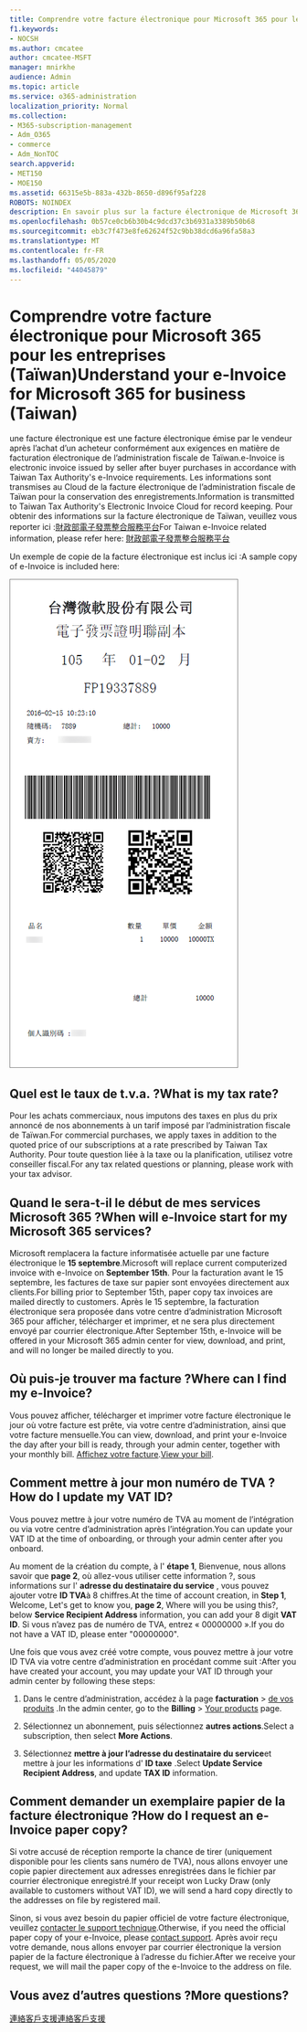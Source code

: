 ```yaml
---
title: Comprendre votre facture électronique pour Microsoft 365 pour les entreprises (Taïwan)
f1.keywords:
- NOCSH
ms.author: cmcatee
author: cmcatee-MSFT
manager: mnirkhe
audience: Admin
ms.topic: article
ms.service: o365-administration
localization_priority: Normal
ms.collection:
- M365-subscription-management
- Adm_O365
- commerce
- Adm_NonTOC
search.appverid:
- MET150
- MOE150
ms.assetid: 66315e5b-883a-432b-8650-d896f95af228
ROBOTS: NOINDEX
description: En savoir plus sur la facture électronique de Microsoft 365 pour Taïwan.
ms.openlocfilehash: 0b57ce0cb6b30b4c9dcd37c3b6931a3389b50b68
ms.sourcegitcommit: eb3c7f473e8fe62624f52c9bb38dcd6a96fa58a3
ms.translationtype: MT
ms.contentlocale: fr-FR
ms.lasthandoff: 05/05/2020
ms.locfileid: "44045879"
---
```

# <a name="understand-your-e-invoice-for-microsoft-365-for-business-taiwan"></a><span data-ttu-id="db87e-103">Comprendre votre facture électronique pour Microsoft 365 pour les entreprises (Taïwan)</span><span class="sxs-lookup"><span data-stu-id="db87e-103">Understand your e-Invoice for Microsoft 365 for business (Taiwan)</span></span>

<span data-ttu-id="db87e-104">une facture électronique est une facture électronique émise par le vendeur après l’achat d’un acheteur conformément aux exigences en matière de facturation électronique de l’administration fiscale de Taïwan.</span><span class="sxs-lookup"><span data-stu-id="db87e-104">e-Invoice is electronic invoice issued by seller after buyer purchases in accordance with Taiwan Tax Authority's e-Invoice requirements.</span></span> <span data-ttu-id="db87e-105">Les informations sont transmises au Cloud de la facture électronique de l’administration fiscale de Taïwan pour la conservation des enregistrements.</span><span class="sxs-lookup"><span data-stu-id="db87e-105">Information is transmitted to Taiwan Tax Authority's Electronic Invoice Cloud for record keeping.</span></span> <span data-ttu-id="db87e-106">Pour obtenir des informations sur la facture électronique de Taïwan, veuillez vous reporter ici :<a href="https://www.einvoice.nat.gov.tw/" target="_blank">財政部電子發票整合服務平台</a></span><span class="sxs-lookup"><span data-stu-id="db87e-106">For Taiwan e-Invoice related information, please refer here: <a href="https://www.einvoice.nat.gov.tw/" target="_blank">財政部電子發票整合服務平台</a></span></span>
  
<span data-ttu-id="db87e-107">Un exemple de copie de la facture électronique est inclus ici :</span><span class="sxs-lookup"><span data-stu-id="db87e-107">A sample copy of e-Invoice is included here:</span></span>
  
![La facture électronique taïwanaise.](../../media/01a275ad-54a9-4b76-ac03-4b288508b161.png)
  
## <a name="what-is-my-tax-rate"></a><span data-ttu-id="db87e-109">Quel est le taux de t.v.a. ?</span><span class="sxs-lookup"><span data-stu-id="db87e-109">What is my tax rate?</span></span>

<span data-ttu-id="db87e-110">Pour les achats commerciaux, nous imputons des taxes en plus du prix annoncé de nos abonnements à un tarif imposé par l’administration fiscale de Taïwan.</span><span class="sxs-lookup"><span data-stu-id="db87e-110">For commercial purchases, we apply taxes in addition to the quoted price of our subscriptions at a rate prescribed by Taiwan Tax Authority.</span></span> <span data-ttu-id="db87e-111">Pour toute question liée à la taxe ou la planification, utilisez votre conseiller fiscal.</span><span class="sxs-lookup"><span data-stu-id="db87e-111">For any tax related questions or planning, please work with your tax advisor.</span></span>
  
## <a name="when-will-e-invoice-start-for-my-microsoft-365-services"></a><span data-ttu-id="db87e-112">Quand le sera-t-il le début de mes services Microsoft 365 ?</span><span class="sxs-lookup"><span data-stu-id="db87e-112">When will e-Invoice start for my Microsoft 365 services?</span></span>

<span data-ttu-id="db87e-113">Microsoft remplacera la facture informatisée actuelle par une facture électronique le **15 septembre**.</span><span class="sxs-lookup"><span data-stu-id="db87e-113">Microsoft will replace current computerized invoice with e-Invoice on **September 15th**.</span></span> <span data-ttu-id="db87e-114">Pour la facturation avant le 15 septembre, les factures de taxe sur papier sont envoyées directement aux clients.</span><span class="sxs-lookup"><span data-stu-id="db87e-114">For billing prior to September 15th, paper copy tax invoices are mailed directly to customers.</span></span> <span data-ttu-id="db87e-115">Après le 15 septembre, la facturation électronique sera proposée dans votre centre d’administration Microsoft 365 pour afficher, télécharger et imprimer, et ne sera plus directement envoyé par courrier électronique.</span><span class="sxs-lookup"><span data-stu-id="db87e-115">After September 15th, e-Invoice will be offered in your Microsoft 365 admin center for view, download, and print, and will no longer be mailed directly to you.</span></span> 
  
## <a name="where-can-i-find-my-e-invoice"></a><span data-ttu-id="db87e-116">Où puis-je trouver ma facture ?</span><span class="sxs-lookup"><span data-stu-id="db87e-116">Where can I find my e-Invoice?</span></span>

<span data-ttu-id="db87e-117">Vous pouvez afficher, télécharger et imprimer votre facture électronique le jour où votre facture est prête, via votre centre d’administration, ainsi que votre facture mensuelle.</span><span class="sxs-lookup"><span data-stu-id="db87e-117">You can view, download, and print your e-Invoice the day after your bill is ready, through your admin center, together with your monthly bill.</span></span> <span data-ttu-id="db87e-118">[Affichez votre facture](view-your-bill-or-invoice.md).</span><span class="sxs-lookup"><span data-stu-id="db87e-118">[View your bill](view-your-bill-or-invoice.md).</span></span>
  
## <a name="how-do-i-update-my-vat-id"></a><span data-ttu-id="db87e-119">Comment mettre à jour mon numéro de TVA ?</span><span class="sxs-lookup"><span data-stu-id="db87e-119">How do I update my VAT ID?</span></span>

<span data-ttu-id="db87e-120">Vous pouvez mettre à jour votre numéro de TVA au moment de l’intégration ou via votre centre d’administration après l’intégration.</span><span class="sxs-lookup"><span data-stu-id="db87e-120">You can update your VAT ID at the time of onboarding, or through your admin center after you onboard.</span></span>
  
<span data-ttu-id="db87e-121">Au moment de la création du compte, à l' **étape 1**, Bienvenue, nous allons savoir que **page 2**, où allez-vous utiliser cette information ?, sous informations sur l' **adresse du destinataire du service** , vous pouvez ajouter votre **ID TVA**à 8 chiffres.</span><span class="sxs-lookup"><span data-stu-id="db87e-121">At the time of account creation, in **Step 1**, Welcome, Let's get to know you, **page 2**, Where will you be using this?, below **Service Recipient Address** information, you can add your 8 digit **VAT ID**.</span></span> <span data-ttu-id="db87e-122">Si vous n’avez pas de numéro de TVA, entrez « 00000000 ».</span><span class="sxs-lookup"><span data-stu-id="db87e-122">If you do not have a VAT ID, please enter "00000000".</span></span>
  
<span data-ttu-id="db87e-123">Une fois que vous avez créé votre compte, vous pouvez mettre à jour votre ID TVA via votre centre d’administration en procédant comme suit :</span><span class="sxs-lookup"><span data-stu-id="db87e-123">After you have created your account, you may update your VAT ID through your admin center by following these steps:</span></span>
  
1. <span data-ttu-id="db87e-124">Dans le centre d’administration, accédez à la page **facturation** \> <a href="https://go.microsoft.com/fwlink/p/?linkid=842054" target="_blank">de vos produits</a> .</span><span class="sxs-lookup"><span data-stu-id="db87e-124">In the admin center, go to the **Billing** \> <a href="https://go.microsoft.com/fwlink/p/?linkid=842054" target="_blank">Your products</a> page.</span></span>
    
2. <span data-ttu-id="db87e-125">Sélectionnez un abonnement, puis sélectionnez **autres actions**.</span><span class="sxs-lookup"><span data-stu-id="db87e-125">Select a subscription, then select **More Actions**.</span></span>
    
3. <span data-ttu-id="db87e-126">Sélectionnez **mettre à jour l’adresse du destinataire du service**et mettre à jour les informations d' **ID taxe** .</span><span class="sxs-lookup"><span data-stu-id="db87e-126">Select **Update Service Recipient Address**, and update **TAX ID** information.</span></span> 
    
## <a name="how-do-i-request-an-e-invoice-paper-copy"></a><span data-ttu-id="db87e-127">Comment demander un exemplaire papier de la facture électronique ?</span><span class="sxs-lookup"><span data-stu-id="db87e-127">How do I request an e-Invoice paper copy?</span></span>

<span data-ttu-id="db87e-128">Si votre accusé de réception remporte la chance de tirer (uniquement disponible pour les clients sans numéro de TVA), nous allons envoyer une copie papier directement aux adresses enregistrées dans le fichier par courrier électronique enregistré.</span><span class="sxs-lookup"><span data-stu-id="db87e-128">If your receipt won Lucky Draw (only available to customers without VAT ID), we will send a hard copy directly to the addresses on file by registered mail.</span></span>
  
<span data-ttu-id="db87e-129">Sinon, si vous avez besoin du papier officiel de votre facture électronique, veuillez [contacter le support technique](../../admin/contact-support-for-business-products.md).</span><span class="sxs-lookup"><span data-stu-id="db87e-129">Otherwise, if you need the official paper copy of your e-Invoice, please [contact support](../../admin/contact-support-for-business-products.md).</span></span> <span data-ttu-id="db87e-130">Après avoir reçu votre demande, nous allons envoyer par courrier électronique la version papier de la facture électronique à l’adresse du fichier.</span><span class="sxs-lookup"><span data-stu-id="db87e-130">After we receive your request, we will mail the paper copy of the e-Invoice to the address on file.</span></span>
  
## <a name="more-questions"></a><span data-ttu-id="db87e-131">Vous avez d’autres questions ?</span><span class="sxs-lookup"><span data-stu-id="db87e-131">More questions?</span></span>

[<span data-ttu-id="db87e-132">連絡客戶支援</span><span class="sxs-lookup"><span data-stu-id="db87e-132">連絡客戶支援</span></span>](../../admin/contact-support-for-business-products.md)